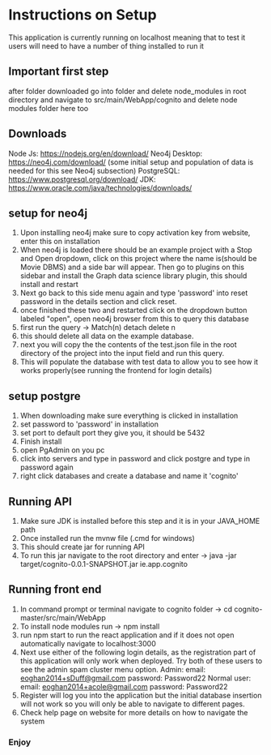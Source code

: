 # Instructions on Setup

This application is currently running on localhost meaning that to test it users will need to have a number of thing installed to run it

## Important first step
after folder downloaded go into folder and delete node_modules in root directory and navigate to src/main/WebApp/cognito and delete node modules folder here too

## Downloads
Node Js: https://nodejs.org/en/download/
Neo4j Desktop: https://neo4j.com/download/ (some initial setup and population of data is needed for this see Neo4j subsection)
PostgreSQL: https://www.postgresql.org/download/
JDK: https://www.oracle.com/java/technologies/downloads/

## setup for neo4j
1. Upon installing neo4j make sure to copy activation key from website, enter this on installation
2. When neo4j is loaded there should be an example project with a Stop and Open dropdown, click on this project where the name is(should be Movie DBMS) and a side bar will appear. Then go to plugins on this sidebar and install the Graph data science library plugin, this should install and restart
3. Next go back to this side menu again and type 'password' into reset password in the details section and click reset.
4. once finished these two and restarted click on the dropdown button labeled "open", open neo4j browser from this to query this database
5. first run the query -> Match(n) detach delete n 
6. this should delete all data on the example database.
7. next you will copy the the contents of the test.json file in the root directory of the project into the input field and run this query.
8. This will populate the database with test data to allow you to see how it works properly(see running the frontend for login details)

## setup postgre
1. When downloading make sure everything is clicked in installation 
2. set password to 'password' in installation
4. set port to default port they give you, it should be 5432
5. Finish install
6. open PgAdmin on you pc
7. click into servers and type in password and click postgre and type in password again
8. right click databases and create a database and name it 'cognito'

## Running API
1. Make sure JDK is installed before this step and it is in your JAVA_HOME path
2. Once installed run the mvnw file (.cmd for windows)
3. This should create jar for running API
4. To run this jar navigate to the root directory and enter -> java -jar target/cognito-0.0.1-SNAPSHOT.jar  ie.app.cognito 

## Running front end
1. In command prompt or terminal navigate to cognito folder -> cd cognito-master/src/main/WebApp
2. To install node modules run -> npm install
3. run npm start to run the react application and if it does not open automatically navigate to localhost:3000
4. Next use either of the following login details, as the registration part of this application will only work when deployed. Try both of these users to see the admin spam cluster menu option.
Admin:
email: eoghan2014+sDuff@gmail.com
password: Password22
Normal user: 
email: eoghan2014+acole@gmail.com
password: Password22
5. Register will log you into the application but the initial database insertion will not work so you will only be able to navigate to different pages.
6. Check help page on website for more details on how to navigate the system

### Enjoy 

